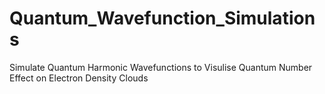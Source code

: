 # Quantum_Wavefunction_Simulations
 Simulate Quantum Harmonic Wavefunctions to Visulise Quantum Number Effect on Electron Density Clouds
